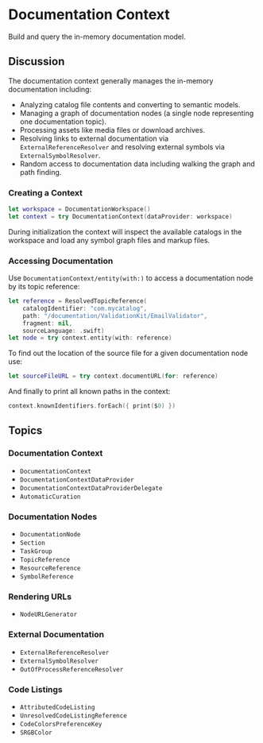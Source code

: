 # Documentation Context

Build and query the in-memory documentation model.

## Discussion

The documentation context generally manages the in-memory documentation including:
 
 - Analyzing catalog file contents and converting to semantic models.
 - Managing a graph of documentation nodes (a single node representing one documentation topic).
 - Processing assets like media files or download archives.
 - Resolving links to external documentation via ``ExternalReferenceResolver`` and resolving external symbols via ``ExternalSymbolResolver``.
 - Random access to documentation data including walking the graph and path finding.

### Creating a Context

```swift
let workspace = DocumentationWorkspace()
let context = try DocumentationContext(dataProvider: workspace)
```

During initialization the context will inspect the available catalogs in the workspace and load any symbol graph files and markup files.

### Accessing Documentation

Use ``DocumentationContext/entity(with:)`` to access a documentation node by its topic reference:

```swift
let reference = ResolvedTopicReference(
    catalogIdentifier: "com.mycatalog",
    path: "/documentation/ValidationKit/EmailValidator",
    fragment: nil,
    sourceLanguage: .swift)
let node = try context.entity(with: reference)
```

To find out the location of the source file for a given documentation node use:

```swift
let sourceFileURL = try context.documentURL(for: reference)
```

And finally to print all known paths in the context:

```swift
context.knownIdentifiers.forEach({ print($0) })
```

## Topics

### Documentation Context

- ``DocumentationContext``
- ``DocumentationContextDataProvider``
- ``DocumentationContextDataProviderDelegate``
- ``AutomaticCuration``

### Documentation Nodes

- ``DocumentationNode``
- ``Section``
- ``TaskGroup``
- ``TopicReference``
- ``ResourceReference``
- ``SymbolReference``

### Rendering URLs

- ``NodeURLGenerator``

### External Documentation

- ``ExternalReferenceResolver``
- ``ExternalSymbolResolver``
- ``OutOfProcessReferenceResolver``

### Code Listings

- ``AttributedCodeListing``
- ``UnresolvedCodeListingReference``
- ``CodeColorsPreferenceKey``
- ``SRGBColor``

<!-- Copyright (c) 2021 Apple Inc and the Swift Project authors. All Rights Reserved. -->
